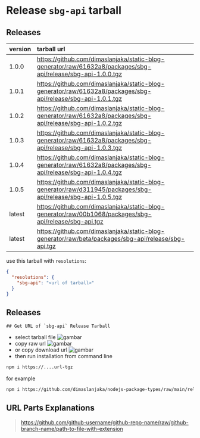 # Release `sbg-api` tarball
## Releases
| version | tarball url |
| :--- | :--- |
| 1.0.0 | https://github.com/dimaslanjaka/static-blog-generator/raw/61632a8/packages/sbg-api/release/sbg-api-1.0.0.tgz |
| 1.0.1 | https://github.com/dimaslanjaka/static-blog-generator/raw/61632a8/packages/sbg-api/release/sbg-api-1.0.1.tgz |
| 1.0.2 | https://github.com/dimaslanjaka/static-blog-generator/raw/61632a8/packages/sbg-api/release/sbg-api-1.0.2.tgz |
| 1.0.3 | https://github.com/dimaslanjaka/static-blog-generator/raw/61632a8/packages/sbg-api/release/sbg-api-1.0.3.tgz |
| 1.0.4 | https://github.com/dimaslanjaka/static-blog-generator/raw/61632a8/packages/sbg-api/release/sbg-api-1.0.4.tgz |
| 1.0.5 | https://github.com/dimaslanjaka/static-blog-generator/raw/d311945/packages/sbg-api/release/sbg-api-1.0.5.tgz |
| latest | https://github.com/dimaslanjaka/static-blog-generator/raw/00b1068/packages/sbg-api/release/sbg-api.tgz |
| latest | https://github.com/dimaslanjaka/static-blog-generator/raw/beta/packages/sbg-api/release/sbg-api.tgz |

use this tarball with `resolutions`:
```json
{
  "resolutions": {
    "sbg-api": "<url of tarball>"
  }
}
```

## Releases

    ## Get URL of `sbg-api` Release Tarball
- select tarball file
![gambar](https://user-images.githubusercontent.com/12471057/203216375-8af4b5d9-00c2-40fb-8d3d-d220beaabd46.png)
- copy raw url
![gambar](https://user-images.githubusercontent.com/12471057/203216508-7590cbb9-a1ce-47d6-96ca-8d82149f0762.png)
- or copy download url
![gambar](https://user-images.githubusercontent.com/12471057/203216541-3807d2c3-5213-49f3-b93d-c626dbae3b2e.png)
- then run installation from command line
```bash
npm i https://....url-tgz
```
for example
```bash
npm i https://github.com/dimaslanjaka/nodejs-package-types/raw/main/release/nodejs-package-types.tgz
```

## URL Parts Explanations
> https://github.com/github-username/github-repo-name/raw/github-branch-name/path-to-file-with-extension